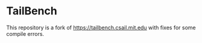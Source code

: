 # TailBench

This repository is a fork of https://tailbench.csail.mit.edu with fixes for some compile errors.

